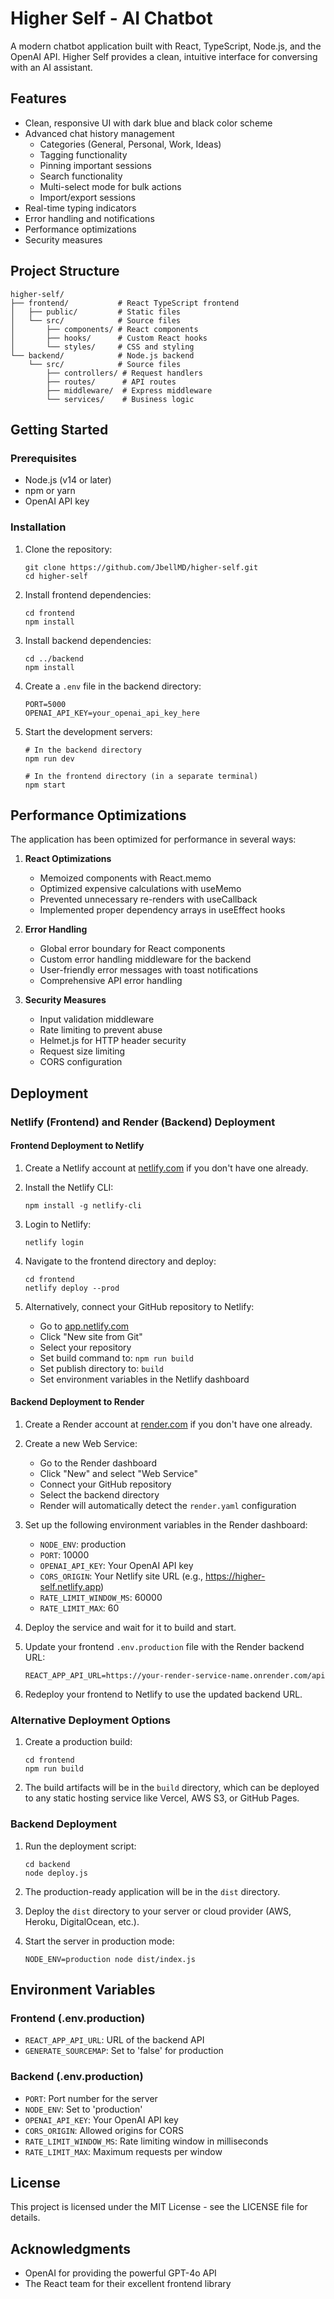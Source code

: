 # Higher Self - AI Chatbot

A modern chatbot application built with React, TypeScript, Node.js, and the OpenAI API. Higher Self provides a clean, intuitive interface for conversing with an AI assistant.

## Features

- Clean, responsive UI with dark blue and black color scheme
- Advanced chat history management
  - Categories (General, Personal, Work, Ideas)
  - Tagging functionality
  - Pinning important sessions
  - Search functionality
  - Multi-select mode for bulk actions
  - Import/export sessions
- Real-time typing indicators
- Error handling and notifications
- Performance optimizations
- Security measures

## Project Structure

```
higher-self/
├── frontend/           # React TypeScript frontend
│   ├── public/         # Static files
│   └── src/            # Source files
│       ├── components/ # React components
│       ├── hooks/      # Custom React hooks
│       └── styles/     # CSS and styling
└── backend/            # Node.js backend
    └── src/            # Source files
        ├── controllers/ # Request handlers
        ├── routes/      # API routes
        ├── middleware/  # Express middleware
        └── services/    # Business logic
```

## Getting Started

### Prerequisites

- Node.js (v14 or later)
- npm or yarn
- OpenAI API key

### Installation

1. Clone the repository:
   ```
   git clone https://github.com/JbellMD/higher-self.git
   cd higher-self
   ```

2. Install frontend dependencies:
   ```
   cd frontend
   npm install
   ```

3. Install backend dependencies:
   ```
   cd ../backend
   npm install
   ```

4. Create a `.env` file in the backend directory:
   ```
   PORT=5000
   OPENAI_API_KEY=your_openai_api_key_here
   ```

5. Start the development servers:
   ```
   # In the backend directory
   npm run dev
   
   # In the frontend directory (in a separate terminal)
   npm start
   ```

## Performance Optimizations

The application has been optimized for performance in several ways:

1. **React Optimizations**
   - Memoized components with React.memo
   - Optimized expensive calculations with useMemo
   - Prevented unnecessary re-renders with useCallback
   - Implemented proper dependency arrays in useEffect hooks

2. **Error Handling**
   - Global error boundary for React components
   - Custom error handling middleware for the backend
   - User-friendly error messages with toast notifications
   - Comprehensive API error handling

3. **Security Measures**
   - Input validation middleware
   - Rate limiting to prevent abuse
   - Helmet.js for HTTP header security
   - Request size limiting
   - CORS configuration

## Deployment

### Netlify (Frontend) and Render (Backend) Deployment

#### Frontend Deployment to Netlify

1. Create a Netlify account at [netlify.com](https://www.netlify.com/) if you don't have one already.

2. Install the Netlify CLI:
   ```
   npm install -g netlify-cli
   ```

3. Login to Netlify:
   ```
   netlify login
   ```

4. Navigate to the frontend directory and deploy:
   ```
   cd frontend
   netlify deploy --prod
   ```

5. Alternatively, connect your GitHub repository to Netlify:
   - Go to [app.netlify.com](https://app.netlify.com/)
   - Click "New site from Git"
   - Select your repository
   - Set build command to: `npm run build`
   - Set publish directory to: `build`
   - Set environment variables in the Netlify dashboard

#### Backend Deployment to Render

1. Create a Render account at [render.com](https://render.com/) if you don't have one already.

2. Create a new Web Service:
   - Go to the Render dashboard
   - Click "New" and select "Web Service"
   - Connect your GitHub repository
   - Select the backend directory
   - Render will automatically detect the `render.yaml` configuration

3. Set up the following environment variables in the Render dashboard:
   - `NODE_ENV`: production
   - `PORT`: 10000
   - `OPENAI_API_KEY`: Your OpenAI API key
   - `CORS_ORIGIN`: Your Netlify site URL (e.g., https://higher-self.netlify.app)
   - `RATE_LIMIT_WINDOW_MS`: 60000
   - `RATE_LIMIT_MAX`: 60

4. Deploy the service and wait for it to build and start.

5. Update your frontend `.env.production` file with the Render backend URL:
   ```
   REACT_APP_API_URL=https://your-render-service-name.onrender.com/api
   ```

6. Redeploy your frontend to Netlify to use the updated backend URL.

### Alternative Deployment Options

1. Create a production build:
   ```
   cd frontend
   npm run build
   ```

2. The build artifacts will be in the `build` directory, which can be deployed to any static hosting service like Vercel, AWS S3, or GitHub Pages.

### Backend Deployment

1. Run the deployment script:
   ```
   cd backend
   node deploy.js
   ```

2. The production-ready application will be in the `dist` directory.

3. Deploy the `dist` directory to your server or cloud provider (AWS, Heroku, DigitalOcean, etc.).

4. Start the server in production mode:
   ```
   NODE_ENV=production node dist/index.js
   ```

## Environment Variables

### Frontend (.env.production)
- `REACT_APP_API_URL`: URL of the backend API
- `GENERATE_SOURCEMAP`: Set to 'false' for production

### Backend (.env.production)
- `PORT`: Port number for the server
- `NODE_ENV`: Set to 'production'
- `OPENAI_API_KEY`: Your OpenAI API key
- `CORS_ORIGIN`: Allowed origins for CORS
- `RATE_LIMIT_WINDOW_MS`: Rate limiting window in milliseconds
- `RATE_LIMIT_MAX`: Maximum requests per window

## License

This project is licensed under the MIT License - see the LICENSE file for details.

## Acknowledgments

- OpenAI for providing the powerful GPT-4o API
- The React team for their excellent frontend library
